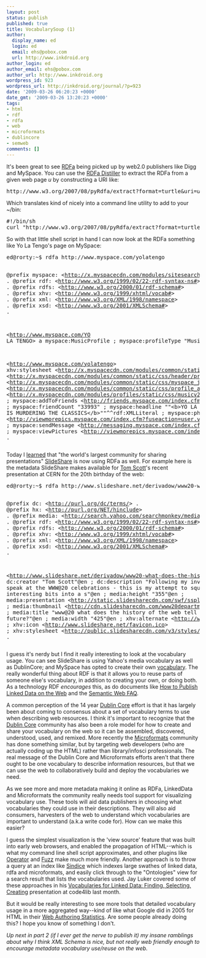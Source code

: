 ```yaml
---
layout: post
status: publish
published: true
title: VocabularySoup (1)
author:
  display_name: ed
  login: ed
  email: ehs@pobox.com
  url: http://www.inkdroid.org
author_login: ed
author_email: ehs@pobox.com
author_url: http://www.inkdroid.org
wordpress_id: 923
wordpress_url: http://inkdroid.org/journal/?p=923
date: '2009-03-26 06:20:23 +0000'
date_gmt: '2009-03-26 13:20:23 +0000'
tags:
- html
- rdf
- rdfa
- web
- microformats
- dublincore
- semweb
comments: []
---
```

<p>It's been great to see <a href="http://www.w3.org/TR/xhtml-rdfa-primer/">RDFa</a> being picked up by web2.0 publishers like Digg and MySpace.  You can use the <a href="http://www.w3.org/2007/08/pyRdfa/">RDFa Distiller</a> to extract the RDFa from a given web page <em>u</em> by constructing a URI like:</p>
<pre>
http://www.w3.org/2007/08/pyRdfa/extract?format=turtle&uri=<em>u</em>
</pre>
<p>Which translates kind of nicely into a command line utility to add to your ~/bin:</p>
<pre>
#!/bin/sh
curl "http://www.w3.org/2007/08/pyRdfa/extract?format=turtle&uri=$1"
</pre>
<p>So with that little shell script in hand I can now look at the RDFa something like Yo La Tengo's page on MySpace:</p>
<pre>
ed@rorty:~$ rdfa http://www.myspace.com/yolatengo

@prefix myspace: &lt;http://x.myspacecdn.com/modules/sitesearch/static/rdf/profileschema.rdf#&gt; .
@prefix rdf: &lt;http://www.w3.org/1999/02/22-rdf-syntax-ns#&gt; .
@prefix rdfs: &lt;http://www.w3.org/2000/01/rdf-schema#&gt; .
@prefix xhv: &lt;http://www.w3.org/1999/xhtml/vocab#&gt; .
@prefix xml: &lt;http://www.w3.org/XML/1998/namespace&gt; .
@prefix xsd: &lt;http://www.w3.org/2001/XMLSchema#&gt; .

&lt;http://www.myspace.com/YO LA TENGO&gt; a myspace:MusicProfile ;
     myspace:profileType "Music" .

&lt;http://www.myspace.com/yolatengo&gt; xhv:stylesheet
         &lt;http://x.myspacecdn.com/modules/common/static/css/global_j03fjftp.css&gt;,
         &lt;http://x.myspacecdn.com/modules/common/static/css/header/profileheader008.css&gt;,
         &lt;http://x.myspacecdn.com/modules/common/static/css/myspace_jvtnwmp4.css&gt;,
         &lt;http://x.myspacecdn.com/modules/common/static/css/profile_adl4r-y8.css&gt;,
         &lt;http://x.myspacecdn.com/modules/profiles/static/css/musicv2_wo4zzzd-.css&gt; ;
     myspace:addToFriends &lt;http://friends.myspace.com/index.cfm?fuseaction=invite.addfriend_verify&friendID=91362837&gt; ;
     myspace:friendCount "33993" ;
     myspace:headline "\"&lt;b&gt;YO LA TENGO IS MURDERING THE CLASSICS&lt;/b&gt;\""^^rdf:XMLLiteral ;
     myspace:photo &lt;http://viewmorepics.myspace.com/index.cfm?fuseaction=user.viewAlbums&friendID=91362837&gt; ;
     myspace:sendMessage &lt;http://messaging.myspace.com/index.cfm?fuseaction=mail.message&friendID=91362837&MyToken=62964687-f06b-4b8b-8227-ba97f133a029&gt; ;
     myspace:viewPictures &lt;http://viewmorepics.myspace.com/index.cfm?fuseaction=user.viewAlbums&friendID=91362837&gt; .
</pre>
<p>Today I <a href="http://lists.w3.org/Archives/Public/public-rdfa/2009Mar/0064.html">learned</a> that "the world's largest community for sharing presentations" <a href="http://slideshare.net">SlideShare</a> is now using RDFa as well. For example here is the metadata SlideShare makes available for <a href="http://derivadow.com">Tom Scott</a>'s recent presentation at CERN for the 20th birthday of the web:</p>
<pre>
ed@rorty:~$ rdfa http://www.slideshare.net/derivadow/www20-what-does-the-history-of-the-web-tell-us-about-its-future

@prefix dc: &lt;http://purl.org/dc/terms/&gt; .
@prefix hx: &lt;http://purl.org/NET/hinclude&gt; .
@prefix media: &lt;http://search.yahoo.com/searchmonkey/media/&gt; .
@prefix rdf: &lt;http://www.w3.org/1999/02/22-rdf-syntax-ns#&gt; .
@prefix rdfs: &lt;http://www.w3.org/2000/01/rdf-schema#&gt; .
@prefix xhv: &lt;http://www.w3.org/1999/xhtml/vocab#&gt; .
@prefix xml: &lt;http://www.w3.org/XML/1998/namespace&gt; .
@prefix xsd: &lt;http://www.w3.org/2001/XMLSchema#&gt; .

&lt;http://www.slideshare.net/derivadow/www20-what-does-the-history-of-the-web-tell-us-about-its-future&gt; dc:creator "Tom Scott"@en ;
     dc:description "Following my invitation to speak at the WWW@20 celebrations - this is my attempt to squash the interesting bits into a s"@en ;
     media:height "355"@en ;
     media:presentation &lt;http://static.slidesharecdn.com/swf/ssplayer2.swf?doc=www20departmentatalpresentation-090325122157-phpapp02&stripped_title=www20-what-does-the-history-of-the-web-tell-us-about-its-future&gt; ;
     media:thumbnail &lt;http://cdn.slidesharecdn.com/www20departmentatalpresentation-090325122157-phpapp02-thumbnail?1238020296&gt; ;
     media:title "www@20 what does the history of the web tell us about its future?"@en ;
     media:width "425"@en ;
     xhv:alternate &lt;http://www.slideshare.net/rss/latest&gt; ;
     xhv:icon &lt;http://www.slideshare.net/favicon.ico&gt; ;
     xhv:stylesheet &lt;http://public.slidesharecdn.com/v3/styles/slideview.css?1238021672&gt; .
</pre>
<p>I guess it's nerdy but I find it really interesting to look at the vocabulary usage. You can see SlideShare is using Yahoo's media vocabulary as well as DublinCore; and MySpace has opted to create their own <a href="http://x.myspacecdn.com/modules/sitesearch/static/rdf/profileschema.rdf">vocabulary</a>. The really wonderful thing about RDF is that it allows you to reuse parts of someone else's vocabulary, in addition to creating your own, or doing both. As a technology RDF <em>encourages</em> this, as do documents like <a href="http://www4.wiwiss.fu-berlin.de/bizer/pub/LinkedDataTutorial/#whichvocabs">How to Publish Linked Data on the Web</a> and the <a href="http://www.w3.org/2001/sw/SW-FAQ#findont">Semantic Web FAQ</a>.</p>
<p>A common perception of the 14 year <a href="http://dublincore.org">Dublin Core</a> effort is that it has largely been about coming to consensus about a set of vocabulary terms to use when describing web resources. I think it's important to recognize that the <a href="http://dublincore.org">Dublin Core</a> community has also been a role model for how to create and share your vocabulary on the web so it can be assembled, discovered, understood, used, and remixed.  More recently the <a href="http://microformats.org">Microformats</a> community has done something similar, but by targeting web developers (who are actually coding up the HTML) rather than library/infosci professionals. The real message of the Dublin Core and Microformats efforts aren't that there ought to be one vocabulary to describe information resources, but that we can use the web to collaboratively build and deploy the vocabularies we need.</p>
<p>As we see more and more metadata making it online as RDFa, LinkedData and Microformats the community really needs tool support for visualizing vocabulary use. These tools will aid data publishers in choosing what vocabularies they could use in their descriptions. They will also aid consumers, harvesters of the web to understand which vocabularies are important to understand (a.k.a write code for). How can we make this easier?</p>
<p>I guess the simplest visualization is the 'view source' feature that was built into early web browsers, and enabled the propagation of HTML--which is what my command line shell script approximates, and other plugins like <a href="https://addons.mozilla.org/en-US/firefox/addon/4106">Operator</a> and <a href="http://web.archive.org/web/20120120163224/http://rdfa.digitalbazaar.com:80/fuzz/trac/">Fuzz</a> make much more friendly. Another approach is to throw a query at an index like <a href="http://sindice.com/">Sindice</a> which indexes large swathes of linked data, rdfa and microformats, and easily click through to the "Ontologies" view for a search result that lists the vocabularies used.  Jay Luker covered some of these approaches in his <a href="http://docs.google.com/Present?docid=df2kgdvp_200cn99qqfq">Vocabularies for Linked Data: Finding, Selecting, Creating</a> presentation at code4lib last month.</p>
<p>But it would be really interesting to see more tools that detailed vocabulary usage in a more aggregated way--kind of like what Google did in 2005 for HTML in their <a href="http://code.google.com/webstats/">Web Authoring Statistics</a>. Are some people already doing this? I hope you know of something I don't.</p>
<p><em>Up next in part 2 (if I ever get the nerve to publish it) my insane ramblings about why I think XML Schema is nice, but not really web friendly enough to encourage metadata vocabulary use/reuse on the web.</em></p>
